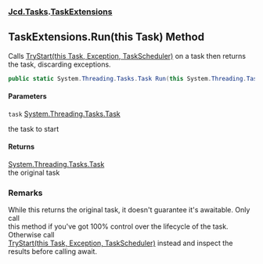 ### [Jcd.Tasks](Jcd.Tasks.md 'Jcd.Tasks').[TaskExtensions](Jcd.Tasks.TaskExtensions.md 'Jcd.Tasks.TaskExtensions')

## TaskExtensions.Run(this Task) Method

Calls [TryStart(this Task, Exception, TaskScheduler)](Jcd.Tasks.TaskExtensions.TryStart(thisSystem.Threading.Tasks.Task,System.Exception,System.Threading.Tasks.TaskScheduler).md 'Jcd.Tasks.TaskExtensions.TryStart(this System.Threading.Tasks.Task, System.Exception, System.Threading.Tasks.TaskScheduler)') on a task then returns the task, discarding exceptions.

```csharp
public static System.Threading.Tasks.Task Run(this System.Threading.Tasks.Task task);
```
#### Parameters

<a name='Jcd.Tasks.TaskExtensions.Run(thisSystem.Threading.Tasks.Task).task'></a>

`task` [System.Threading.Tasks.Task](https://docs.microsoft.com/en-us/dotnet/api/System.Threading.Tasks.Task 'System.Threading.Tasks.Task')

the task to start

#### Returns
[System.Threading.Tasks.Task](https://docs.microsoft.com/en-us/dotnet/api/System.Threading.Tasks.Task 'System.Threading.Tasks.Task')  
the original task

### Remarks
While this returns the original task, it doesn't guarantee it's awaitable. Only call  
this method if you've got 100% control over the lifecycle of the task. Otherwise call  
[TryStart(this Task, Exception, TaskScheduler)](Jcd.Tasks.TaskExtensions.TryStart(thisSystem.Threading.Tasks.Task,System.Exception,System.Threading.Tasks.TaskScheduler).md 'Jcd.Tasks.TaskExtensions.TryStart(this System.Threading.Tasks.Task, System.Exception, System.Threading.Tasks.TaskScheduler)') instead and inspect the results before calling await.